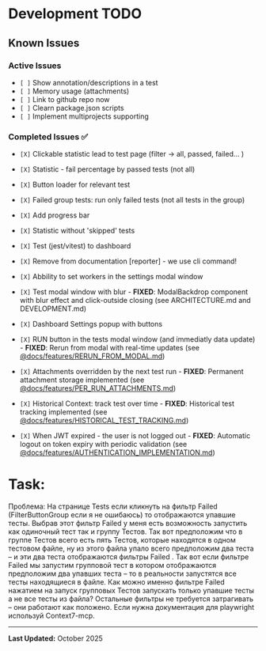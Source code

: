 # Development TODO

## Known Issues

### Active Issues

- `[ ]` Show annotation/descriptions in a test
- `[ ]` Memory usage (attachments)
- `[ ]` Link to github repo
  now
- `[ ]` Clearn package.json scripts
- `[ ]` Implement multiprojects supporting

### Completed Issues ✅

- `[X]` Clickable statistic lead to test page (filter -> all, passed, failed... )
- `[X]` Statistic - fail percentage by passed tests (not all)
- `[X]` Button loader for relevant test
- `[X]` Failed group tests: run only failed tests (not all tests in the group)
- `[X]` Add progress bar
- `[X]` Statistic without 'skipped' tests
- `[X]` Test (jest/vitest) to dashboard
- `[X]` Remove from documentation [reporter] - we use cli command!
- `[X]` Abbility to set workers in the settings modal window
- `[X]` Test modal window with blur - **FIXED**: ModalBackdrop component with blur effect and click-outside closing (see ARCHITECTURE.md and DEVELOPMENT.md)
- `[X]` Dashboard Settings popup with buttons
- `[X]` RUN button in the tests modal window (and immediatly data update) - **FIXED**: Rerun from modal with real-time updates (see [@docs/features/RERUN_FROM_MODAL.md](../features/RERUN_FROM_MODAL.md))

- `[X]` Attachments overridden by the next test run - **FIXED**: Permanent attachment storage implemented (see [@docs/features/PER_RUN_ATTACHMENTS.md](../features/PER_RUN_ATTACHMENTS.md))
- `[X]` Historical Context: track test over time - **FIXED**: Historical test tracking implemented (see [@docs/features/HISTORICAL_TEST_TRACKING.md](../features/HISTORICAL_TEST_TRACKING.md))
- `[X]` When JWT expired - the user is not logged out - **FIXED**: Automatic logout on token expiry with periodic validation (see [@docs/features/AUTHENTICATION_IMPLEMENTATION.md](../features/AUTHENTICATION_IMPLEMENTATION.md))

# Task:

Проблема:
На странице Tests если кликнуть на фильтр Failed (FilterButtonGroup если я не ошибаюсь) то отображаются упавшие тесты.
Выбрав этот фильтр Failed у меня есть возможность запустить как одиночный тест так и группу Тестов. Так вот предположим что в группе Тестов всего есть пять Тестов, которые находятся в одном тестовом файле, ну из этого файла упало всего предположим два теста – и эти два теста отображаются фильтры Failed . Так вот если фильтре Failed мы запустим групповой тест в котором отображаются предположим два упавших теста – то в реальности запустятся все тесты находящиеся в файле. Как можно именно фильтре Failed нажатием на запуск групповых Тестов запускать только упавшие тесты а не все тесты из файла? Остальные фильтры не требуется затрагивать – они работают как положено. Если нужна документация для playwright используй Context7-mcp.

---

**Last Updated:** October 2025

